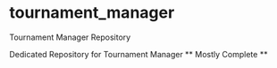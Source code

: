 # tournament_manager
Tournament Manager Repository

Dedicated Repository for Tournament Manager
** Mostly Complete **